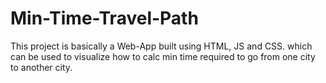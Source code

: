 # Min-Time-Travel-Path
This project is basically a Web-App built using HTML, JS and CSS. which can be used to visualize how to calc min time required to go from one city to another city. 
